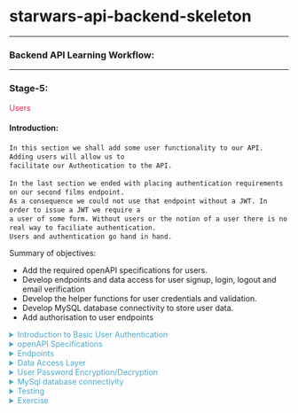 # starwars-api-backend-skeleton

---

### Backend API Learning Workflow:

---
### Stage-5:
<span style="color:#FF1B55FF">Users</span>

#### Introduction: 

    In this section we shall add some user functionality to our API. Adding users will allow us to
    facilitate our Authentication to the API. 

    In the last section we ended with placing authentication requirements on our second films endpoint. 
    As a consequence we could not use that endpoint without a JWT. In order to issue a JWT we require a 
    a user of some form. Without users or the notion of a user there is no real way to faciliate authentication. 
    Users and authentication go hand in hand.

Summary of objectives:

  * Add the required openAPI specifications for users.
  * Develop endpoints and data access for user signup,  login, logout and email verification
  * Develop the helper functions for user credentials and validation.
  * Develop MySQL database connectivity to store user data.
  * Add authorisation to user endpoints
  

<details>
<summary style="color:#4ba9cc">Introduction to Basic User Authentication</summary>

    Before we look at the specifications for users let's first see what we require for a basic user strategy.

      * A Signup flow
        Obviously, in order to have users that are allowed access to private data, we need to sign them up.
        To signup you need some way of identifying a user, username or email or other ID. You also need a gateway
        security mechanism, i.e. for us its a password. In some odern systems it might be face id or finger print detection,
        palm prints, retina scanning etc etc.

        The signup process is simply that signing up for a service. A signup flow should alway involve some form of verification
        A lot of services utilise email verification as one form of signup verification. This involves sending an
        email with a verification link to the provided email address. 

      * A Login flow 
        Once signup is complete, including verification, users are then able to login to access a system or service.
        Our example of the login process for our authenticated API access was already described in the 
        'Understanding the Authentication Flow'. Here it is again...

![](images/login-api.drawio.png)

        This is the flow that we shall create for our users login process. Once the user receives their access and refresh tokens 
        The user or client on behalf of the user is responsible for storing those tokens safely. 

        Thereafter, each call to a protected endpoint shall require a token.

      * A logout flow
        Logging out of our system requires a valid token to access the logout endpoint. The logout event itself must ensure that any
        user tokens issued to the user at the last login event must be revoked , meaning they no longer usable for access to any secured
        endpoint on our API.

        Once a logout event occurs, the user has to login again and receive new tokens for access.

    The above represent the core of user account fundamentals. However, there's some extra functionality we need to consider.

    Apart from the email verification flow, we need to consider what hapens when tokens expire or get lost or become exposed.
    What we do not want is to issue short lived tokens and force our users to have to frequently login each time their token expires.

    There are a couple of possible solutions here. First, we could issue long lived tokens, say several days or more, and secondly we can
    implement a framework such that when a client/user understands that the user's token has expired they can ask our API to issue new tokens
    without the user being logged out. The second of these options is the one we'll use in our application. However, it is important to remember
    that it is upto the client to ask for those new tokens and not just to send them after a token has expired.

</details>
       
<details>
<summary style="color:#4ba9cc">openAPI Specifications</summary>

    Now we have our understanding of the basic user authentication flows, let's start to build our openAPI specification for users.

    First up let's get our three basic user endpoint requests dealt with, signup, login and logout, shown below.

#### Signup

```yaml
/users/v1/signup:
    post:
      summary: Signup up a new user
      tags:
        - Users
      description: >
        
        Errors:
        
            password-invalid, 400
            email-invalid, 400
            user-already-exists, 400
            unsupported media type, 415

      operationId: users.v1.endpoints.signup
      requestBody:
        description: Signup Data
        content:
          application/json:
            schema:
              $ref: '#/components/schemas/UserSignup'

      responses:
        '200':
          description: Returns a success Response.
          content:
            application/json:
              schema:
                $ref: '#/components/schemas/SuccessResponse'
```

    As we can see from first glance, the endpoint specification looks very similar to our other endpoint specifications.
    However, the key differences here are:

      * The signup endpoint is a 'POST' endpoint because it is going to save some user information to our database.
      * The client/user sends user data in the request body as is standard practise with 'POST' requests and not in the query.
      * Our request body uses a schema to identify the structure of the user data that is sent. The user data in the request 
        body will be a set of credentials, email, password and an access role, which shall be defined in a schema. We'll get
        to that after we deal with the requests.

    Other than the above it's pretty much the same. The endpoint function is pointed to by the 'operationId' and as usual, 'connexion'
    is the interface between this specification and our API endpoints.

    Our response is a simple success response, again we'll get to that after requests.

#### login
```yaml
  /users/v1/login:
    post:
      summary: Login with user's credentials
      tags:
        - Users
      description: >
        
        Errors:
        
            not-found, 404
            password-invalid, 400
            email-invalid, 400
            account-disabled, 400

      operationId: users.v1.endpoints.login
      requestBody:
        description: Login Data
        content:
          application/json:
            schema:
              $ref: '#/components/schemas/Credentials'

      responses:
        '200':
          description: Returns a JWT
          content:
            application/json:
              schema:
                $ref: '#/components/schemas/UserLoginResponse'

```

    The login request is very similar but without the access role in the request body.
    We define a response schema called 'UserLoginResponse' for detailing the structure of the response
    which will include the user tokens created during the login flow.

#### logout

```yaml
  /users/v1/logout:
    get:
      summary: Logout
      tags:
        - Users
      description: >

        Required Headers:

          Authorization request header

            Bearer Valid Token

        Errors:

            'token-invalid', 401
            'authorisation-required', 401
            'User NOT logged out - problem accessing token in request', 400

      operationId: users.v1.endpoints.logout
      responses:
        '200':
          description: Returns 'ok' or an Error
          content:
            application/json:
              schema:
                $ref: '#/components/schemas/SuccessResponse'

      security:
        - jwt: []
```
    The logout request has no incoming data specified, although it is a secured endpoint request
    as ccame be seen from teh security tag at the bottom. Therefore there is incoming data in the 
    form of a token in the request header as per the Security specification schema that we put
    in place whilst building our authentication.

    A quick reminder

```yaml
securitySchemes:
    jwt:
      type: http
      scheme: bearer
      bearerFormat: JWT
      x-bearerInfoFunc: auth.endpoints.decode_token
    
    jwt_refresh:
      type: http
      scheme: bearer
      bearerFormat: JWT
      x-bearerInfoFunc: auth.endpoints.decode_refresh_token
```

#### Email verification

```yaml
/users/v1/email_verification:
    get:
      summary: Verifies user's email
      tags:
        - Users
      description: >

          Verifies user's email using an email-token generated when signing-up the user

          Errors:

              'token-invalid', 401
              'authorisation-required', 401

              'user-not-found', 404

      operationId: users.v1.endpoints.email_verification
      parameters:
        - name: token
          description: Email verification token generated at sign-up time
          in: query
          required: true
          schema:
            type: string
      responses:
        '200':
          description: Returns OK
```

    This request is interesting as it does not have security but it does carry a token in the query.
    The request itself is made via na email link and not a normal client on a website. 
    The token is one that was will be issued specifically via our API user signup endpoint. It is used
    to confirm that the user we sent the email to is the actual endpoint requester. More of that when we
    code our endpoints.

    It responds with a straightforward http 200. Remember it's being requested from a link in an email.
    so we don't need to pass any data back.

#### Generate tokens

```yaml
/users/v1/generate_tokens:
    get:
      summary: Generates new user access and refresh tokens
      tags:
        - Users
      description: >

        Required Headers:

          Authorization request header
            Bearer valid Admin access token

        Errors:

          'token-invalid', 401
          'authorisation-required', 401
          'user-not-found', 404

      operationId: users.v1.endpoints.generate_new_tokens
      parameters:
        - name: old_access_token
          description: The old access token of the user
          in: query
          required: true
          schema:
            type: string
      responses:
        '200':
          description: Returns a new access token (token) and a new refresh token (refresh_token)
          content:
            application/json:
              schema:
                 $ref: '#/components/schemas/UserTokens'

      security:
        - jwt_refresh: []

```

    Our final endpoint for users is the generated tokens endpoint above. This endpoint is called 
    with a user's legitimate refresh_token to generate a new access token and a new refresh token.

    It can be called as described earlier when a user's access token has expired and the client application
    does not want the user to have to login again. It's a convienient way of allowing login continuation.

    The users old access token is passed in as a parameter in the query. This old token along with the  
    refresh token that is used for authentication will be revoked after the new tokens have been generated.
    It is up to the client to ensure that the old user tokens are discarded on their side as they are no longer valid.

    The response is a vanilla 'UserTokens' schema.

    Copy the above request specifications to the openapi.yaml file in our root directory. remember to stick theme
    in the right place, i.e. where the requests go and before 'components'

### User Schemas

    Now that we have our endpoints let's look at the required schemas for both requests and responses.

    We'll start with the request schemas. Note, that when ever you see a 'required' definition it implies that
    the schema property is required else the response will be invalid.

```yaml
# -----------------------------------------------
#  User REQUEST SCHEMA
# -----------------------------------------------

UserID:
  required:
    - user_id
  properties:
    user_id:
      type: integer
      description: User ID

User:
  allOf:
    - $ref: '#/components/schemas/Email'
    - $ref: '#/components/schemas/UserID'
      
UserSignup:
  allOf:
    - $ref: '#/components/schemas/AccessRole'
    - $ref: '#/components/schemas/Credentials'

AccessRole:
  properties:
    access_role:
      description: Access role of user
      type: string
      enum:
        - admin
        - basic
      default: basic

Credentials:
      type: object
      allOf:
        - $ref: '#/components/schemas/Password'
        - $ref: '#/components/schemas/Email'
```

    The first schema above specifies a user id. This is individual because it is used by other schemas, such 
    as the one below it the 'User' schema. It's always a good idea to reuse as much as possible rather than create
    the same thing in different places. That is a general rule for software development. 

    We have a simple 'UserSignup' Schema that uses two other schema references, which you can see 
    below it.

    The 'AccessRole' schema dictates a basic choic via an enumrated set of two options, basic and admin.
    These being the only choices that the enpoints will allow for access roles.

    The 'Credentials' schema uses two other schemas for password and email. We will look at those next.

### Password and Email Schemas 

```yaml
Email:
  required:
    - email
  properties:
    email:
      description: Email Address
      type: string
      pattern: ([-!#-'*+/-9=?A-Z^-~]+(\.[-!#-'*+/-9=?A-Z^-~]+)*|"([]!#-[^-~ \t]|(\\[\t -~]))+")@[0-9A-Za-z]([0-9A-Za-z-]{0,61}[0-9A-Za-z])?(\.[0-9A-Za-z]([0-9A-Za-z-]{0,61}[0-9A-Za-z])?)+

Password:
  required:
    - password
  properties:
    password:
      description: Password
      type: string
      pattern: (?=\S{8,32})(?=\S*[A-Z])(?=\S*[a-z])(?=\S*[0-9])(?=\S*)(?<!\S)\S{8,32}(?=\s|\Z)
```
    These two schemas are interesting because they dictate a pattern for how the parameter should
    be written (syntax validation). The patterns are what are known as regex patterns. Regex (Regular Expressions) are used
    as a sort of shorthand notation to verify parameter structure. It takes a while to get used to writing regex but it is
    worth looking into further as it is widely used by developers, especially for pattern verification as in this example.

    You're lucky this time around, as you can see, you don't have to write the patterns, they are there.

    In short these two schemas verify that any email addresses and passwords sent in requests are syntatically
    valid.

For more on regular expressions click the following link 
[Using Regex in Python](https://www.w3schools.com/python/python_regex.asp)

    We then have our UserLoginResponse schema.

```yaml
UserLoginResponse:
    type: object
    allOf:
    - $ref: '#/components/schemas/UserTokens'
    - $ref: '#/components/schemas/User'
```

    The UserLoginResponse is the response schema for our login request. It return the user tokens and the User, which comprises id and email.

#### User token response
```yaml
# -----------------------------------------------
#  AUTH TOKEN RESPONSE SCHEMAS
# -----------------------------------------------

UserTokens:
  type: object
  required:
    - token
    - refresh_token
  properties:
    token:
      type: string
      format: byte
      description: User's api calls token
    refresh_token:
      type: string
      format: byte
      description: User's refresh token
```
    The above schemas represent the tokens. Each token is of type string but of format byte.
    The format byte declaration ensures the string token is base64 encoded. It does this to make
    the token fit nicely into the transfer protocol of http.


For more on Base64 encoding you click the following link
[Base64 Encoding](https://www.base64encoder.io/learn/)

    Our last schema is a simple success response, whic indicates the request was successful and is generally used if 
    all we require is to tell the client that the status is ok such as we do with our signup and logout responses.

```yaml
SuccessResponse:
  type: object
  properties:
    status:
      $ref: '#/components/schemas/StatusOk'
```
    That's it for our users openAPI specifications.
    Copy all the above schemas to the 'Schemas' section of the openapi.yaml file.

</details>

<details>
<summary style="color:#4ba9cc">Endpoints</summary>

    Most of the user endpoints are small on code and straightforward. The meat and potatoes
    is in the user data access layer.

    Let's start with endpoint imports

```python
# -*- coding: utf-8 -*-

# ----------------------------
# Python Imports
# ----------------------------

# ----------------------------
# Flask Imports
# ----------------------------

# ----------------------------
# External Imports
# ----------------------------

# ----------------------------
# Project Imports
# ----------------------------
from users.v1.data_access import *
from auth.core import permission, verify_email_token, revoke_auth_token
from auth.utils import *
from basehandler import api_response
from errors.v1.handlers import *

```
    We are importing are data access, authorisation, some utilities for preparing and checking passwords (section User Password Encryption/Decryption)
    our Api response handler and error handling.

    Copy the code an dplace it in the users/v1/endpoints.py file

    Let's get on with our endpoint functions

#### signup

```python
# -----------------------------
#     REST FUNCTIONS
# -----------------------------

def signup(**kwargs: dict):
    """
        Signup a user

        Verify the signup
        Not Ok = abort and return

    :param kwargs:
    :return: user entity
    :errors:
        ApiError
        "invalid" 400
        "invalid" 400
    """
    data = kwargs['body']

    pwd = prep_password(data['password'])

    # Swap the password in data for the hashed one
    data['password'] = pwd
    UserDacc.create(data)

    return api_response()

```

    The signup endpoint receives data in the form of an email, password and access role contained in the request body. If the endpoint is called, you can be sure
    that the data is there.

    It then prepares the password. This entails taking the password from the user and encrypting it using some for of  algorithm. We'll get to that soon.
    It then calls the 'create' method from the data access layer class UserDacc. If this returns without an API error, it returns a reponse, which will be a http 200.
    
    Copy this code to the user endpoints file at users/v1/endpoints.py after the imports.

#### login 

```python

def login(**kwargs: dict) -> dict:
    """
        Attempts login with users credentials, email and password

    :param kwargs:
           email:
           password:

    :return: Token, Refresh token and user entity
    :errors:

        ApiError
            error_msg from password validation 401
            "user-unknown" 400

        "user-forbidden" 400
        "email-unverified", 400
    """

    auth = kwargs['body']
    email = auth['email'].lower()
    password = auth['password']

    user, token, refresh_token = UserDacc.login(email, password)
    return api_response({'token': token, 'refresh_token': refresh_token, 'user': user})

```

    The login Function takes two parameters, password and email from the body of the request.
    It calls the login method of the UserDacc class and gets a user object a normal access token and a refresh token.

    We then pass those return values back in our response.

    Copy this code to the user endpoints file at users/v1/endpoints.py after the imports.

#### logout 

```python
def logout(**kwargs: dict):
    """
        Logout:
            Log the user out

        NOTE:
        The access token is not available in the token_info passed via connexion, thus we have to extract it from the
        request headers and append it to the token_ifo in the kwargs.

    :param kwargs:
    :return:
    """

    if 'Authorization' in request.headers:

        # Extract auth data from the authentication header
        auth_data = request.headers['Authorization'].encode('ascii', 'ignore').decode('ascii')

        # Check there is a Bearer token
        if 'Bearer ' in auth_data:
            token = auth_data.replace('Bearer ', '')
            kwargs['token_info']['token'] = token

            permission(kwargs['token_info'], access_role='basic', logout=True)
            UserDacc.logout(kwargs['token_info']['user_id'])
            return api_response()
        else:
            raise ApiError(message="Authorisation required", status_code=400)

    raise ApiError(message="User NOT logged out", status_code=400)

```

    The logout endpoint is slightly more complicated in as much as we are accessing the  request headers 
    to get the token. 

    The endpoint requires authentication with a token, but unlike other endpoints we need access to the token
    so that we can revoke it, i.e. store it our 'Redis' database.

    The token is sent in the request header in 'Authorisation'.

    How it works:

      * Check to see if there is any 'Authorization' in the request header.
        If there is continue else raise an APi error.
      * Extract the authorization header data into the variable auth_data
      * Check to see if there is a 'Bearer' tag in there.
        If there is continue else raise an API error.
      * Extract the token from the 'Bearer'.
      * Add the token to the kwargs token_info dictionary
      * call the 'permission' function from our authentication core with logout=True
        This will do the usual payload verification plus, because logout=True, it will 
        revoke the token.
      * Call the data access function 'logout'
        This just sets the user logged_in status to 0/False.
      * Return a response - default http 200

    Copy this code to the user endpoints file at users/v1/endpoints.py after the imports.

#### Email email_verification

```python
def email_verification(**kwargs: dict):
    """
        Attempts to verify an email via the email token

    :param kwargs:
    :return: SuccessResponse
    :errors:
        'authorisation-required' 401
    """
    try:
        payload = verify_email_token(kwargs['token'])
        UserDacc.verify_email(payload['user_id'], payload['email_claim'])
        revoke_auth_token(kwargs['token'])
        return api_response()
    except Exception:
        raise ApiError('authorisation-required', status_code=401)
```

    Our email verification endpoint is called via a verification email that our API sends out during the signup process.
    
    It is not a secured endpoint from the openAPI end, instead it carries an email token parameter that was included in the email.

      * The token is passed to the 'verify_email_token' function in our authorization core which verifies the token is legitamte and
        returns the tokens payload. 
      * The payload user_id and email_claim, which is the user email, are sent to the data access method 'verify_email'. 
      * The token is revoked, so it can't be used again.
      * We send a standard API response - http 200

    The whole block is wrapped in a try - except block which means if there is any error in the process it will
    raise our API error - regardless of the type of exception.
    
    Copy this code to the user endpoints file at users/v1/endpoints.py after the imports.

#### generate_new_tokens

```python
def generate_new_tokens(**kwargs: dict) -> dict:
    """
        Generates new API usage and refresh tokens
        Generally when a client's access token has expired they can request a
        new set of tokens be generated as long as they have the correct unexpired
        refresh token.

    :param user_id: The ID of the user to generate new tokens for.
    :param kwargs:
    :return: tokens
    :errors:
        'unknown-user' 404
    """
    permission(kwargs['token_info'], access_role='basic')
    token, refresh_token = UserDacc.generate_new_tokens(kwargs['token_info']['user_id'], kwargs['old_access_token'])
    return api_response({'token': token, 'refresh_token': refresh_token, 'user': kwargs['token_info']['user_id']})
```

    This endpoint is called to generate new user tokens. It requires a valid user refresh token for access, with a minimum access_role of basic
    The old user access token is passed in kwargs (keyword arguments) so that it along with the user's existing refresh token can be revoked.
    It returns a new access token and a new refresh token from the UserDacc method 'generate_new_tokens'
    It then returns these new tokens along with the users id.

    That's our user endpoints for now.

</details>

<details>
<summary style="color:#4ba9cc">Data Access Layer</summary>

    The user data access layer UserDacc does all the heavy lifiting for users. As with all other data access layers
    it's a class. 

    Let's go through it function by function, but starting with the imports

#### Data Access Layer Imports 

```python

# -*- coding: utf-8 -*-

# ------------------------------------------------
#    Python Imports
# ------------------------------------------------
from datetime import datetime

# ------------------------------------------------
#    External Imports
# ------------------------------------------------

# ------------------------------------------------
#     Project Imports
# ------------------------------------------------
from errors.v1.handlers import ApiError
from auth.utils import check_password
from auth.core import generate_jwt, decode_access_token, revoke_auth_token
from database.mysql.db_utils import db_insert_update, db_query, db_delete
from database.redis.rd_utils import redis_connection
from utils import send_email
```

    The imports above provide everything needed to handle our token, database email sending and error handling requirements.

    Copy these to the file users/v1/data_access.py

    Let's go through our data access layer functions one at a time. With the first one, we'll include the class definition.

#### create

```python
# ------------------------------------------------
#     Abstract User Data Access Layer
# ------------------------------------------------

class UserDacc(object):
    """
        Abstract User Data Access Class
    """
```
    This is our UserDacc class declaration. All of the following methods/functions will sit in the class declaration

#### signup

```python
@staticmethod
def signup(data):
    """
        Create and save a new user

    :param data:
    :return:
    """
    # Check there is an existing user with the same email
    if UserDacc.user_exists_by_email(data['email']):
        raise ApiError(message="user-already-exists", status_code=400)

    sql = "INSERT INTO users (email, password, access_role, created, disabled, email_verified, logged_in) " \
          "VALUES (%s, %s, %s, %s, %s, %s, %s)"
    values = (data['email'], data['password'], data['access_role'], datetime.now(), 0, 0, 0)
    db_insert_update(sql, values)

    # Retrieve the newly created user and send verification email.
    user = UserDacc.get_by_email(data['email'])
    UserDacc.send_verification_email(user)
```

    The 'create' method is called from the 'signup' endpoint which passes the user credentials and access_role in the parameter 'data'.

    What it does:

      * Checks to see if a user already exists with the same email.
        If it does then an APi error is raised.

      * Creates a simple sql statement with an accompanying values tuple of the user data and some extra values:

         1. created - A current date stamp,
         2. disabled - integer 0, that indicates the user is not disabled on creation. 
         3. email_verified - integer 0, that indciates the email is not verified on creation.
         4. logged_in - integer 0, that indicates that the user is not logged in on creation.
         
      * Calls the 'db_insert_update; database helper function to insert the user into the database.
      * Retrieves the newly created user by it's email address
      * Forwards the user to the method 'send_verification_email'

#### login

```python
@staticmethod
def login(email: str, password: str):
    """

    :param email:
    :param password:
    :return:
    """
    try:
        user = UserDacc.get_by_credentials(email, password)
    except Exception as e:
        raise ApiError(message="not-found", status_code=404)

    if user['logged_in']:
        raise ApiError(message="user-already-logged-in", status_code=400)

    if not user['disabled']:

        if user['email_verified']:

            # Generate new access and refresh tokens
            token, refresh_token = UserDacc.generate_new_tokens(user['id'])

            # Update the record to state user logged in
            sql = "UPDATE users SET logged_in = %s WHERE id = %s"
            db_insert_update(sql, (1, user['id']))
            return user['id'], email, token, refresh_token
        else:
            raise ApiError(message="email-unverified", status_code=400)

    else:
        raise ApiError(message="User Account Disabled", status_code=400)
```

    Login is straightforward

      * get user from the credentials (email, password)
        if no user raise an API error
      * if user already logged in raise an API error
      * if user account is disabled raise an API error
      * if user's email is not verified raise an API error or if it is verified do the following:

        * generate a new access and refresh tokens 
        * update the user's logged in status
        * return the user id, email and tokens 

#### logout 

```python
@staticmethod
def logout(user_id: str):
    """

    :param user_id:
    :return:
    """
    sql = "UPDATE users SET logged_in = %s WHERE id = %s"
    db_insert_update(sql, (0, user_id))
```
    Real simple, most of the woirk is done in the endpoint and auth. Here we just touch the database 
    by setting the user's logged in status to 0, i.e. not logged in

#### Helper functions

    The following are a set of helper functions for users. You should be able to work out what each one is doing.
    Check each function carefully.

```python
@staticmethod
def get_by_credentials(email, password):
    """
        Fetch a user's entity via credentials

    :param email: User's email
    :param password: User's password
    :return: User's Entity

    :errors:
        'user-not-found', 404
    """
    user = UserDacc.get_by_email(email)

    if check_password(password, user['password']):
        return user
    else:
        raise ApiError(message='forbidden', status_code=403)

@staticmethod
def get_by_email(email: str) -> dict:
    """
        Fetch a user's entity by email address

    :param email: User's email
    :return: User's Entity

    :errors:
        'user-not-found', 404
    """
    sql = "SELECT * FROM users WHERE email = %s"
    values = (email,)
    user = db_query(sql, values)[0]

    if user:
        return user

    raise ApiError(message='user-not-found', status_code=404)

@staticmethod
def user_exists_by_email(email: str) -> bool:
    """
        Returns True if there is an existing user with the given email address

    :param email: User's email
    :return: True iff the user with email exists
    """
    sql = "SELECT id FROM users WHERE email = %s"
    values = (email,)
    return len(db_query(sql, values)) > 0

@staticmethod
def user_exists_by_id(user_id) -> bool:
    """
        Returns True if there is an existing user with the given ID
    :param email: User ID to check if exists
    :return: True iff the user with given ID exists
    """
    sql = "SELECT id FROM users WHERE id = %s"
    values = (user_id,)
    return len(db_query(sql, values)) > 0

@staticmethod
def get_by_id(id) -> dict:
    """
        Fetch a user's entity by ID

    :param id: User's ID
    :return: User's Entity

    :errors:
        'user-not-found', 404
    """
    sql = "SELECT * FROM users WHERE id = %s"
    values = (str(id),)
    user = db_query(sql, values)[0]

    if user:
        return user

    raise ApiError(message='user-not-found', status_code=404)

```

#### send_verification_email

```python
@staticmethod
def send_verification_email(user: dict):
    """
        Sends verification email to the given user.

    :param user: User to send the email.
    """
    token = UserDacc.get_token(user_id=user['id'], access_role=user['access_role'], payload_claim={'email_claim': user['email']})

    params = {'token': token}
    verification_url = f"{request.url_root}users/v1/email_verification?" + urllib.parse.urlencode(params)

    message_body = f"""Please verify account for {user['email']} by clicking on the following link:
        {verification_url}
        """

    try:
        send_email(user['email'], "Please verify account", message_body)
    except Exception as e:
        raise ApiError(message="verification-email-not-sent", status_code=500)

```

    This sends the verification email to the provided email address. 

    What it does:

      * Generates an email token
        Remember, we use different tokens for different tasks
      * Builds a url which becomes a clickable url/link in the email. This url contains the url  path and the token as a query parameter
      * Builds the message body of the email which includes the url
      * Attempts to send the email via the 'send_email' function in our utils.py file which is in the root directory.
        If it cannot send the email it raises an API error with message 'verification-email-not-sent'. This would then give the client/user
        a chance to resend the verification email via a 'resend_verification_email' endpoint.

#### verify_email

```python
@staticmethod
def verify_email(user_id, user_email: str):
    """
        Verifies the email of the given user by id

    :param user_id ID of the user
    :param user_email:
    :return: True if the user's email has been verified, or False otherwise
    :errors:
        'user-not-found', 404
    """
    user = UserDacc.get_by_id(user_id)

    # Check if the token contains the current email of the user.
    if user["email"] != user_email:
        raise ApiError(message="token-invalid", status_code=401)

    sql = "UPDATE users SET email_verified = 1 WHERE id = %s"

    db_insert_update(sql, (user_id,))

```

    This is called via the 'email_verification' endpoint and performs two tasks

     * Checks the email is associated with a user with the id user_id
     * Marks the user's database record with email_verified set to 1/True

     It raises an API error if there is no match for the user's email.

#### get_token 

```python
@staticmethod
def get_token(**kwargs: dict) -> str:
    """
        Create a token and return

    :param user_id:
    :param kwargs:
    :return:
    """
    return generate_jwt(**kwargs)

```

    This function passes a dictionary of keyword arguments in the form of:

     {user_id=x, access_role=y, payload=payload_claims}

    to the 'generate_jwt' function in our authentication code

#### generate_new_tokens

```python
@staticmethod
def generate_new_tokens(uid: int, old_access_token=False) -> tuple:
    """
        Generate a new standard token and a new refresh token.

    :param uid: User's ID to generate new tokens for passed from client
    :param old_access_token: The old access token to be revoked.
    """
    try:

        if old_access_token:
            try:
                old_token_payload = decode_access_token(old_access_token)
                revoke_auth_token(old_access_token)
            except ApiError as e:
                if e.message == 'token-invalid':
                    raise e
            if old_token_payload['user_id'] != uid:
                raise ApiError(message='token-invalid', status_code=403)

        user = UserDacc.get_by_id(uid)

        if user['refresh_token']:
            # Add the old refresh token to some kind of cache (In this case Redis) so
            # that we can fail the token in authorisation if it has not yet expired.
            redis_connection.set(user['refresh_token'])

        token = UserDacc.get_token(user_id=uid, access_role=user['access_role'], payload_claim={'standard_claim': True})
        refresh_token = UserDacc.get_token(user_id=uid, access_role=user['access_role'], payload_claim={'refresh_claim': True})

        # Save the new refresh token to the user's database row.
        sql = "UPDATE users SET refresh_token = %s WHERE id = %s"
        db_insert_update(sql, (refresh_token, user['id']))

        return token, refresh_token

    except Exception as e:
        raise e
```

    This function generates a new access and refresh token and returns both. It has two parameters:

      1. uid - A user id
      2. old_access_token (Optional) - The old access token of the user with user id.

    What it does:

      * If there is an old access token then:
          * decode the token and get its payload
          * revoke the old token so it cannot be used again
          * Check the user id in the payload is the same as the uid passed in.
            If it is not then raise an API error

     * Fetch the user's record from the database
     * If the user has an existing refresh token the add it to our revoked tokens in the 'Redis' database.
     * Generate the new access and refresh tokens
     * Save the new refresh token to the user's record in the database 
     * Return the new tokens 

    As can be seen the whole function is wrapped in a try, except block.

    Copy all of the above data access functions to the class UserDacc in users/v1/data_access.py.

</details>

<details>
<summary style="color:#4ba9cc">User Password Encryption/Decryption</summary>

    Now we'll jump back to our authentication code base under auth.

    We have two functions here, one for encypting a plain text password 'prep_password', the other for checking 
    a plain text password against the encypted password, 'check_password'.

    These are the only two functions required for handling our password encyption and checking.

    The following code includes the functions and imports.

```python

# -*- coding: utf-8 -*-
# ------------------------------
#  Python Imports
# ------------------------------

# ------------------------------
#  External Imports
# ------------------------------
from argon2 import PasswordHasher
from argon2.exceptions import InvalidHash as Argon2InvalidHash, VerificationError as Argon2VerificationError

# ------------------------------
#  Module Import
# ------------------------------


# ------------------------------------------------
#     Auth Utility Functions
# ------------------------------------------------

def prep_password(password: str):
    """
        Hashes a password
        Password is validated via openapi spec

    :param password:
    :return: Hashed password
    """
    return PasswordHasher().hash(password)


def check_password(password: str, password_hash: str) -> bool:
    """
        Check a password

    :param password:
    :param password_hash:
    :return:
    """
    try:
        return PasswordHasher().verify(password_hash, password)
    except (Argon2VerificationError, Argon2InvalidHash):
        return False

```

    The encyption algorithm is inside the imported package argon2. Argon2 is one of the best encryption methods out here.
    As you can see we use the internal argon2 password hasher to create and verify our encypted passwords.

    For more information on Argon2 see:

[Argon2](https://en.wikipedia.org/wiki/Argon2)

</details>

<details>
<summary style="color:#4ba9cc">MySql database connectivity</summary>

    Before we can use our user endpoints we have to do a bit of work on talking to our database. 
    remember, we have already setup our MySQL database but we have not yet introduced the code to 
    interact with it. Let's do that now.

### MySQL database Connection and helper functions


#### imports

```python
# -*- coding: utf-8 -*-

# ------------------------------------------------
#    External imports
# ------------------------------------------------
from mysql.connector import connect
from mysql.connector.errors import IntegrityError

# ------------------------------------------------
#    Python Imports
# ------------------------------------------------

# ------------------------------------------------
#    Module Imports
# ------------------------------------------------
from errors.v1.handlers import ApiError
from config.v1.app_config import MYSQL

```
    Importing from the mysql python package, our API error handling and some configuration data
    Copy the above imports into the file database/mysql/db_utils.py 

#### Connecting to the database

```python
# ------------------------------------------------
#     Database Connection
# ------------------------------------------------

def db_connect() -> tuple:
    """
        Connects to our database

    :return:
    """

    try:
        return connect(
            host=MYSQL["host"],
            user=MYSQL["user"],
            password=MYSQL["password"],
            database=MYSQL["database"]
            )

    except Exception as e:
        # We could use an HTTP error status code of 500 or 503
        raise ApiError(message="Database Connection Error", status_code=503)

```
    The connection function uses data from our configuration file to connect with the database.

### Inserting and Updating 

```python
def db_insert_update(sql: str, values=None):
    """
        Calls sql on the database and
        returns the result.

    :param sql: The SQL INSERT statement
    :param values: The values to be inserted
    :return: The row ID
    """
    try:
        db = db_connect()
        with db.cursor() as cur:
            if values:
                cur.execute(sql, values)
            else:
                cur.execute(sql)
        db.commit()
        # If it's an INSERT Return the ID of the last row inserted
        if "INSERT" in sql:
            rid = cur.lastrowid
            db.close()
            return rid

    except IntegrityError as e:
        # Integrity Error normally evoked when a duplicate entry is attempted - i.e. same email address, password, etc.
        # Check Unique columns for the database
        raise ApiError(message=e.args[1], status_code=503)
    except Exception as e:
        if e.message == "Database Connection Error":
            message = "service unavailable"
        else:
            message = e.message

        raise ApiError(message=message, status_code=503)
```

    This function inserts new records or updates existing records in the database.
    It takes two parameters an SQL statement and a set of values.

    What it does:

      * It makes a connection to the database by calling our connect function

      * It takes a cursor (a pointer into the database) and attempts to execute
        the sql statement with the accompanying values. 
        
        Note, it is the sql statement as can be seen from our user data access
        functions that determines if the operation is an insert or an update.

      * If the operation is an 'insert' it gets the id from the row we inserted (the last row),
        and returns it to the caller. 

    Exceptions are handled in the 'except' part of the try except block that wraps the function.
    
### Querying the database 

```python
def db_query(sql: str, values: str):
    """
        Calls sql on the database and
        returns the result.
    :param sql: The SQL statement
    :param values: The values to be substituted in the SQL query
    :return:
    """

    try:
        db = db_connect()
        with db.cursor() as cur:
            # Extract row headers
            cur.execute(sql, values)
            # Collect the column names, i.e. headers
            headers = [x[0] for x in cur.description]
            return db_json_result(cur.fetchall(), headers)
    except Exception as e:
        if e.message == "Database Connection Error":
            message = "service unavailable"
        else:
            message = e.message
        raise ApiError(message=message, status_code=503)
```

    The query function allows us to make queries on the database. It takes two parameters, an sql statement and an associated set of values

    What it does:

      * Makes a connection
      * Gets a database cursor
      * Executes the query using the sql and values
      * Uses a list comprehension to the cursor description which holds the column names of the results
      * Calls the 'db_json_result' function below to convert the results (cur.fetchall() returns the results) with the column names, and convert
        to a json object/dictionary and then returns it to the caller.

#### Convert query results to Json

```python
def db_json_result(data, headers) -> list[dict]:
    json_data = []
    for result in data:
        try:
            json_data.append(dict(zip(headers, result)))
        except TypeError:
            json_data.append(dict(zip(headers, str(result))))
    return json_data

```
    Simple function that takes the results of the query and the assoicated list of column names (headers) and
    uses a dict with zip to associate the results and column names as key-value pairs in a dictionary.
    
    That's it for our database functions for now.

    Copy all of the above functions to database/mysql/db_utils.py, as always after the imports.

    Let's now setup the database table for our users.

### Setting up our user table

```python

# ------------------------------------------------
#    External imports
# ------------------------------------------------

# ------------------------------------------------
#    Python Imports
# ------------------------------------------------

# ------------------------------------------------
#    Module Imports
# ------------------------------------------------
from errors.v1.handlers import ApiError
from database.mysql.db_utils import db_connect


# ------------------------------------------------
#     Database TABLE CREATION functions
# ------------------------------------------------

def user_model():
    """
        Return the SQL statement to create the Users table

    :return: string containing MySql user table creation statement
    """
    return "(id int NOT NULL AUTO_INCREMENT, email VARCHAR(255), password VARCHAR(255), refresh_token VARCHAR(1024), " \
           "access_role VARCHAR(10), created DATETIME default now(), disabled BOOLEAN, email_verified BOOLEAN, logged_in BOOLEAN, " \
           "CONSTRAINT UC_user UNIQUE (id,email,password))"


def create_user_table(db_connection):
    """
        Create the user table for the database
    :param db_connection: The active connection to our database
    :return:
    """
    try:
        with db_connection.cursor() as cur:
            user = user_model()
            create_users = "CREATE TABLE users " + user
            cur.execute(create_users)
            db_connection.commit()
    except Exception as e:
        raise ApiError("User table creation error", 500)


# ------------------------------------------------
#     Setup the database
# ------------------------------------------------
connection = db_connect()
create_user_table(connection)

```
    There are two functions that are required to setup our user table.
    The 'user_model' function which outlines the columns for our table, their types, default values if any and extras like UNIQUE  CONSTRAINTS.

    All this function does is return the model as a string. 

    Note, it is common to call data structures models. A model defines the structure and detail of an objects details.
    You will come across the term 'Model' in all aspects of software development.
    
    The second function 'create_user_table' takes the user model and creates the table.

    The two lines below the second function are our connection variable and a call to the 'create_user_table' function. Again

    Let's copy this code to the database/mysql/setup.py file and run it and see if we created our database.

</details>

<details>
<summary style="color:#4ba9cc">Testing</summary>

</details>

<details>
<summary style="color:#4ba9cc">Exercise</summary>

    The following three exercises fit nicely into what we have achieved already.

#### Exercise 1

    Add a resend_verification_email endpoint, including the openAPI Specification, the endpoint and data access code.

#### Exercise 2

    Add a user delete endpoint, including the openAPI Specification, the endpoint and data access code and a delete function for our database.

#### Exercise 3.

    Add a user password change endpoint including the openAPI Specification, the endpoint and data access code.
</details>
